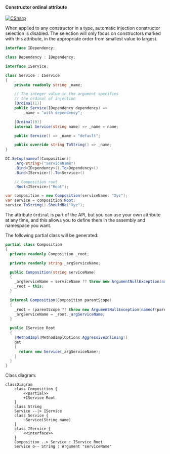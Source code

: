 #### Constructor ordinal attribute

[![CSharp](https://img.shields.io/badge/C%23-code-blue.svg)](../tests/Pure.DI.UsageTests/Attributes/ConstructorOrdinalAttributeScenario.cs)

When applied to any constructor in a type, automatic injection constructor selection is disabled. The selection will only focus on constructors marked with this attribute, in the appropriate order from smallest value to largest.


```c#
interface IDependency;

class Dependency : IDependency;

interface IService;

class Service : IService
{
    private readonly string _name;

    // The integer value in the argument specifies
    // the ordinal of injection
    [Ordinal(1)]
    public Service(IDependency dependency) =>
        _name = "with dependency";

    [Ordinal(0)]
    internal Service(string name) => _name = name;

    public Service() => _name = "default";

    public override string ToString() => _name;
}

DI.Setup(nameof(Composition))
    .Arg<string>("serviceName")
    .Bind<IDependency>().To<Dependency>()
    .Bind<IService>().To<Service>()

    // Composition root
    .Root<IService>("Root");

var composition = new Composition(serviceName: "Xyz");
var service = composition.Root;
service.ToString().ShouldBe("Xyz");
```

The attribute `Ordinal` is part of the API, but you can use your own attribute at any time, and this allows you to define them in the assembly and namespace you want.

The following partial class will be generated:

```c#
partial class Composition
{
  private readonly Composition _root;

  private readonly string _argServiceName;

  public Composition(string serviceName)
  {
    _argServiceName = serviceName ?? throw new ArgumentNullException(nameof(serviceName));
    _root = this;
  }

  internal Composition(Composition parentScope)
  {
    _root = (parentScope ?? throw new ArgumentNullException(nameof(parentScope)))._root;
    _argServiceName = _root._argServiceName;
  }

  public IService Root
  {
    [MethodImpl(MethodImplOptions.AggressiveInlining)]
    get
    {
      return new Service(_argServiceName);
    }
  }
}
```

Class diagram:

```mermaid
classDiagram
	class Composition {
		<<partial>>
		+IService Root
	}
	class String
	Service --|> IService
	class Service {
		~Service(String name)
	}
	class IService {
		<<interface>>
	}
	Composition ..> Service : IService Root
	Service o-- String : Argument "serviceName"
```


